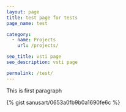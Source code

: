 ```yaml
---
layout: page
title: test page for tests
page_name: test

category:
  - name: Projects
    url: /projects/

seo_title: vsti page
seo_description: vsti page

permalink: /test/
---
```


This is first paragraph

{% gist sanusart/0653a0fb9b0a1690fe6c %}
